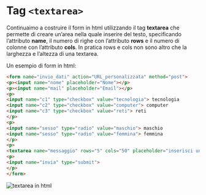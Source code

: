 # Tag **`<textarea>`**

Continuaimo a costruire il form in html utilizzando il tag **textarea** che permette di creare un’area nella quale inserire del testo, specificando l’attributo **name**, il numero di righe con l’attributo **rows** e il numero di colonne con l’attributo **cols**. In pratica rows e cols non sono altro che la larghezza e l’altezza di una textarea.

Un esempio di form in html:

```html
<form name="invio_dati" action="URL_personalizzata" method="post">
<p><input name="nome" placeholder="Nome"></p>
<p><input name="mail" placeholder="Email"></p>
<p>
<input name="c1" type="checkbox" value="tecnologia"> tecnologia
<input name="c2" type="checkbox" value="computer"> computer	
<input name="c3" type="checkbox" value="reti"> reti	
</p>
<p>
<input name="sesso" type="radio" value="maschio"> maschio
<input name="sesso" type="radio" value="femmina"> femmina
</p>
<p>
<textarea name="messaggio" rows="5" cols="50" placeholder="inserisci un messaggio"></textarea></p>
<p>
<input name="invia" type="submit">
</p>
</form>
```

![textarea in html](https://www.codingcreativo.it/wp-content/uploads/2019/03/textarea_html-1.jpg)